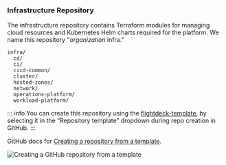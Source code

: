 ### Infrastructure Repository

The infrastructure repository contains Terraform modules for managing
cloud resources and Kubernetes Helm charts required for the platform. We
name this repository "*organization* infra."

```
infra/
  cd/
  ci/
  cicd-common/
  cluster/
  hosted-zones/
  network/
  operations-platform/
  workload-platform/
```

::: info
You can create this repository using the
[flightdeck-template](https://github.com/thoughtbot/flightdeck-template),
by selecting it in the “Repository template” dropdown during repo
creation in GitHub.
:::

GitHub docs for [Creating a repository from a
template](https://docs.github.com/en/repositories/creating-and-managing-repositories/creating-a-repository-from-a-template).

![Creating a GitHub repository from a template](./images/flightdeck-template.png)
